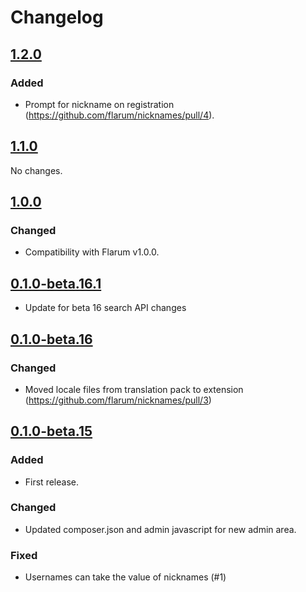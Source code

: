 # Changelog

## [1.2.0](https://github.com/flarum/nicknames/compare/v1.1.0...v1.2.0)

### Added
- Prompt for nickname on registration (https://github.com/flarum/nicknames/pull/4).

## [1.1.0](https://github.com/flarum/nicknames/compare/v1.0.0...v1.1.0)

No changes.

## [1.0.0](https://github.com/flarum/nicknames/compare/v0.1.0-beta.16.1...v1.0.0)

### Changed
- Compatibility with Flarum v1.0.0.

## [0.1.0-beta.16.1](https://github.com/flarum/nicknames/compare/v0.1.0-beta.16...v0.1.0-beta.16.1)

- Update for beta 16 search API changes

## [0.1.0-beta.16](https://github.com/flarum/nicknames/compare/v0.1.0-beta.15...v0.1.0-beta.16)

### Changed
- Moved locale files from translation pack to extension (https://github.com/flarum/nicknames/pull/3)

## [0.1.0-beta.15](https://github.com/flarum/nicknames/compare/f139899d706e174128f5e07bcec78ba275181b73...v0.1.0-beta.15)

### Added
- First release.

### Changed
- Updated composer.json and admin javascript for new admin area.

### Fixed
- Usernames can take the value of nicknames (#1)
